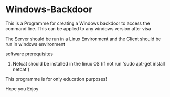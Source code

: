 # Windows-Backdoor

This is a Programme for creating a Windows backdoor to access the command line. 
This can be applied to any windows version after visa

The Server should be run in a Linux Environment and the Client should be run in windows environment

software prerequisites

1. Netcat should be installed in the linux OS 
	(if not run 'sudo apt-get install netcat')

This programme is for only education purposes!

Hope you Enjoy
